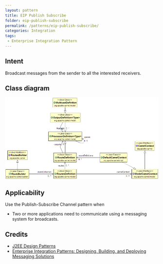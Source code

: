 ```yaml
---
layout: pattern
title: EIP Publish Subscribe
folder: eip-publish-subscribe
permalink: /patterns/eip-publish-subscribe/
categories: Integration
tags:
 - Enterprise Integration Pattern
---
```


## Intent
Broadcast messages from the sender to all the interested receivers.

## Class diagram
![alt text](./etc/publish-subscribe.png "Publish Subscribe Channel")

## Applicability
Use the Publish-Subscribe Channel pattern when

* Two or more applications need to communicate using a messaging system for broadcasts.

## Credits

* [J2EE Design Patterns](https://www.amazon.com/gp/product/0596004273/ref=as_li_tl?ie=UTF8&camp=1789&creative=9325&creativeASIN=0596004273&linkCode=as2&tag=javadesignpat-20&linkId=48d37c67fb3d845b802fa9b619ad8f31)
* [Enterprise Integration Patterns: Designing, Building, and Deploying Messaging Solutions](https://www.amazon.com/gp/product/0321200683/ref=as_li_tl?ie=UTF8&camp=1789&creative=9325&creativeASIN=0321200683&linkCode=as2&tag=javadesignpat-20&linkId=122e0cff74eedd004cc81a3ecfa623cf)
